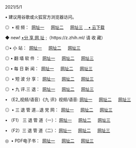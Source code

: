 <p>2021/5/1
<p>• 建议用谷歌或火狐官方浏览器访问。
<p>◎  • 视 频： 
<a href="http://hhp.guitarhaven.com/" target="_blank">网址一</a> 　 
<a href="http://hsz.guitarhaven.com/" target="_blank">网址二</a> 　 
<a href="http://hsz.guitarhaven.com/b.html" target="_blank">网址三</a>
<a href="https://yadi.sk/d/d0sUeAOpal3njw" target="_blank">　• 云下载 </a></p>
<p>◆ new! <a href="http://hpo.guitarhaven.com/a.html">•分 享 网 址</a> ;（https://z.zhih.ml/ 请 收 藏） </p>

<p>◎•  小 站：  
<a href="http://hhp.guitarhaven.com/f.html" target="_blank">网址一</a> 　 
<a href="http://hsz.guitarhaven.com/h.html" target="_blank">网址二</a> 　 
<a href="http://hsz.guitarhaven.com/k/" target="_blank">网址三</a></p><p>

<p>◎  • 翻 墙 软 件 ：  
<a href="http://hhp.guitarhaven.com/ff/" target="_blank">网址一</a> 　 
<a href="http://hsz.guitarhaven.com/s/read/a1_nd.html" target="_blank">网址二</a> 　 
<a href="http://hsz.guitarhaven.com/ff/index.html" target="_blank">网址三</a></p>
<p>◎  • 每 日 新 闻：  
<a href="http://hhp.guitarhaven.com/day/" target="_blank">网址一</a> 　 
<a href="http://hsz.guitarhaven.com/day/" target="_blank">网址二</a> 　 
<a href="http://hsz.guitarhaven.com/day/index.html" target="_blank">网址三</a></p>
<p>◎   • 短 波 分 享：  
<a href="http://hhp.guitarhaven.com/h/" target="_blank">网址一</a> 　 
<a href="http://hsz.guitarhaven.com/h/" target="_blank">网址二</a> 　 
<a href="http://hsz.guitarhaven.com/h/index.html" target="_blank">网址三</a></p>
<p>◎   • 九 评.三 退：  
<a href="http://hhp.guitarhaven.com/t/" target="_blank">网址一</a> 　 
<a href="http://hsz.guitarhaven.com/v2/index.html" target="_blank">网址二</a> 　 
<a href="http://hsz.guitarhaven.com/tt/index.html" target="_blank">网址三</a> 　</p>
<p>  • （E2_视频/语音）《九 评》视频/语音: 
<a href="http://hhp.guitarhaven.com/7738.html" target="_blank">网址一</a> 　 
<a href="http://hsz.guitarhaven.com/7614.html" target="_blank">网址二</a> 　 
<a href="http://hsz.guitarhaven.com/7633.html" target="_blank">网址三</a></p>
<p>◎   • 三 退 管 道...退 党 网：  
<a href="http://hhp.guitarhaven.com/go/td1.html" target="_blank">网址一</a> 　 
<a href="http://hsz.guitarhaven.com/go/td2.html" target="_blank">网址二</a> 　 
<a href="http://hsz.guitarhaven.com/go/td3.html" target="_blank">网址三</a></p>
<p>  • （F1） 三 退 管 道（一）： 
<a href="http://hhp.guitarhaven.com/dd/" target="_blank">网址一</a> 　 
<a href="http://hsz.guitarhaven.com/s/read/a1_tdx.html" target="_blank">网址二</a> 　 
<a href="http://hsz.guitarhaven.com/dd/" target="_blank">网址三</a></p>
<p>  • （F2）三 退 管 道（二）： 
<a href="http://hsz.guitarhaven.com/d/" target="_blank">网址一</a> 　 
<a href="http://hhp.guitarhaven.com/d/index.html" target="_blank">网址二</a> 　 
<a href="http://hsz.guitarhaven.com/d/" target="_blank">网址三</a></p>
<p>◎   • PDF电子书：  
<a href="http://hhp.guitarhaven.com/p/" target="_blank">网址一</a> 　 
<a href="http://hsz.guitarhaven.com/p/index.html" target="_blank">网址二</a> 　 
<a href="http://hsz.guitarhaven.com/p/" target="_blank">网址三</a></p>
